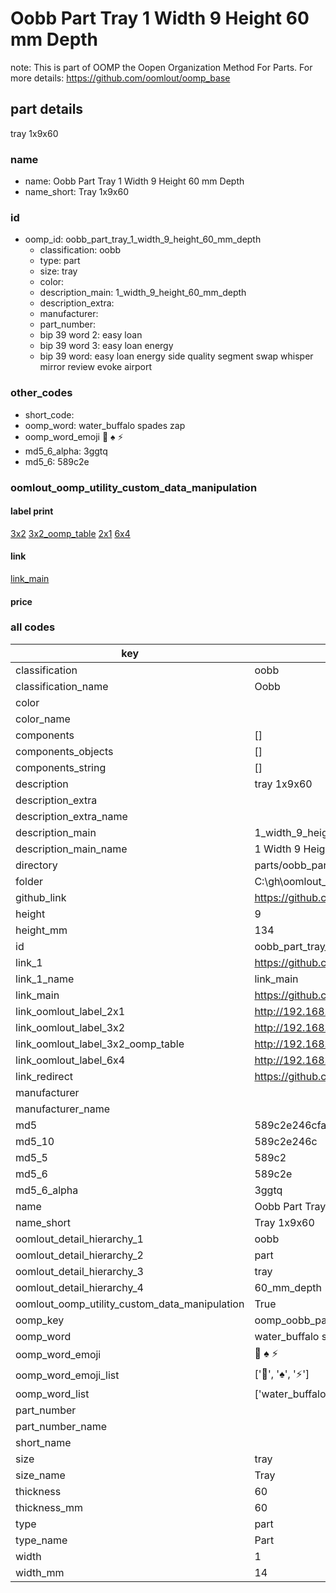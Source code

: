 # Oobb Part Tray 1 Width 9 Height 60 mm Depth  

note: This is part of OOMP the Oopen Organization Method For Parts. For more details: https://github.com/oomlout/oomp_base

##  part details
  



tray 1x9x60



### name
* name: Oobb Part Tray 1 Width 9 Height 60 mm Depth
* name_short: Tray 1x9x60 
### id
* oomp_id: oobb_part_tray_1_width_9_height_60_mm_depth
  * classification: oobb
  * type: part
  * size: tray
  * color: 
  * description_main: 1_width_9_height_60_mm_depth
  * description_extra: 
  * manufacturer: 
  * part_number: 
  * bip 39 word 2: easy loan
  * bip 39 word 3: easy loan energy
  * bip 39 word: easy loan energy side quality segment swap whisper mirror review evoke airport

### other_codes
* short_code: 
* oomp_word: water_buffalo spades zap
* oomp_word_emoji :water_buffalo: :spades: :zap:
* md5_6_alpha: 3ggtq
* md5_6: 589c2e






### oomlout_oomp_utility_custom_data_manipulation
#### label print
[3x2](http://192.168.1.245:1112/?label=oomp%203ggtq)
[3x2_oomp_table](http://192.168.1.108:1112/?label=oomp%203ggtq)
[2x1](http://192.168.1.242:1112/?label=oomp%203ggtq)
[6x4](http://192.168.1.55:1112/?label=oomp%203ggtq)    

#### link

[link_main](https://github.com/oomlout/oomlout_oobb_version_4_generated_parts/tree/main/navigation_oomp/oobb/part/tray/1_width_9_height_60_mm_depth/part)                              

#### price







### all codes 
| key | value |  
| --- | --- |  
| classification | oobb |  
| classification_name | Oobb |  
| color |  |  
| color_name |  |  
| components | [] |  
| components_objects | [] |  
| components_string | [] |  
| description | tray 1x9x60 |  
| description_extra |  |  
| description_extra_name |  |  
| description_main | 1_width_9_height_60_mm_depth |  
| description_main_name | 1 Width 9 Height 60 mm Depth |  
| directory | parts/oobb_part_tray_1_width_9_height_60_mm_depth |  
| folder | C:\gh\oomlout_oobb_version_4_generated_parts\parts\oobb_part_tray_1_width_9_height_60_mm_depth |  
| github_link | https://github.com/oomlout/oomlout_oomp_part_src/tree/main/parts/oobb_part_tray_1_width_9_height_60_mm_depth |  
| height | 9 |  
| height_mm | 134 |  
| id | oobb_part_tray_1_width_9_height_60_mm_depth |  
| link_1 | https://github.com/oomlout/oomlout_oobb_version_4_generated_parts/tree/main/navigation_oomp/oobb/part/tray/1_width_9_height_60_mm_depth/part |  
| link_1_name | link_main |  
| link_main | https://github.com/oomlout/oomlout_oobb_version_4_generated_parts/tree/main/navigation_oomp/oobb/part/tray/1_width_9_height_60_mm_depth/part |  
| link_oomlout_label_2x1 | http://192.168.1.242:1112/?label=oomp%203ggtq |  
| link_oomlout_label_3x2 | http://192.168.1.245:1112/?label=oomp%203ggtq |  
| link_oomlout_label_3x2_oomp_table | http://192.168.1.108:1112/?label=oomp%203ggtq |  
| link_oomlout_label_6x4 | http://192.168.1.55:1112/?label=oomp%203ggtq |  
| link_redirect | https://github.com/oomlout/oomlout_oobb_version_4_generated_parts/tree/main/parts/oobb_tray_01_09_60 |  
| manufacturer |  |  
| manufacturer_name |  |  
| md5 | 589c2e246cfa9b6b0cd79c7e9420c22e |  
| md5_10 | 589c2e246c |  
| md5_5 | 589c2 |  
| md5_6 | 589c2e |  
| md5_6_alpha | 3ggtq |  
| name | Oobb Part Tray 1 Width 9 Height 60 mm Depth |  
| name_short | Tray 1x9x60  |  
| oomlout_detail_hierarchy_1 | oobb |  
| oomlout_detail_hierarchy_2 | part |  
| oomlout_detail_hierarchy_3 | tray |  
| oomlout_detail_hierarchy_4 | 60_mm_depth |  
| oomlout_oomp_utility_custom_data_manipulation | True |  
| oomp_key | oomp_oobb_part_tray_1_width_9_height_60_mm_depth |  
| oomp_word | water_buffalo spades zap |  
| oomp_word_emoji | :water_buffalo: :spades: :zap: |  
| oomp_word_emoji_list | [':water_buffalo:', ':spades:', ':zap:'] |  
| oomp_word_list | ['water_buffalo', 'spades', 'zap'] |  
| part_number |  |  
| part_number_name |  |  
| short_name |  |  
| size | tray |  
| size_name | Tray |  
| thickness | 60 |  
| thickness_mm | 60 |  
| type | part |  
| type_name | Part |  
| width | 1 |  
| width_mm | 14 |  
